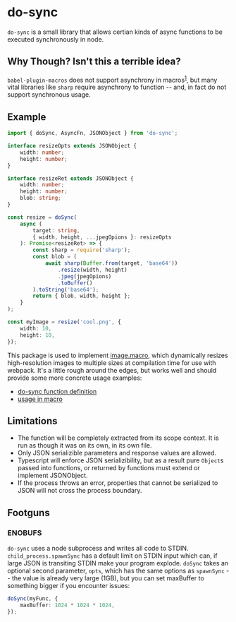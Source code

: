 # do-sync

`do-sync` is a small library that allows certian kinds of async functions to be executed synchronously in node.

## Why Though? Isn't this a terrible idea?

`babel-plugin-macros` does not support asynchrony in macros<sup>[1]</sup>, but many vital libraries like `sharp` require asynchrony to function -- and, in fact do not support synchronous usage.

## Example

```typescript
import { doSync, AsyncFn, JSONObject } from 'do-sync';

interface resizeOpts extends JSONObject {
	width: number;
	height: number;
}

interface resizeRet extends JSONObject {
	width: number;
	height: number;
	blob: string;
}

const resize = doSync(
	async (
		target: string,
		{ width, height, ...jpegOpions }: resizeOpts
	): Promise<resizeRet> => {
		const sharp = require('sharp');
		const blob = (
			await sharp(Buffer.from(target, 'base64'))
				.resize(width, height)
				.jpeg(jpegOpions)
				.toBuffer()
		).toString('base64');
		return { blob, width, height };
	}
);

const myImage = resize('cool.png', {
	width: 10,
	height: 10,
});
```

This package is used to implement [image.macro], which dynamically resizes high-resolution images to multiple sizes at compilation time for use with webpack. It's a little rough around the edges, but works well and should provide some more concrete usage examples:

-   [do-sync function definition](https://github.com/Zemnmez/image.macro/blob/master/src/resize.ts#L41)
-   [usage in macro](https://github.com/Zemnmez/image.macro/blob/ab403a25ca517da8cb749d11c9248479beaebd71/src/image.macro.ts#L84)

## Limitations

-   The function will be completely extracted from its scope context. It is run as though it was on its own, in its own file.
-   Only JSON serializible parameters and response values are allowed.
-   Typescript will enforce JSON serializibility, but as a result
    pure `Object`s passed into functions, or returned by functions must extend
    or implement JSONObject.
-   If the process throws an error, properties that cannot be serialized to JSON will not cross the process boundary.

[1]: https://github.com/kentcdodds/babel-plugin-macros/issues/62#issuecomment-387155622

## Footguns

### ENOBUFS

`do-sync` uses a node subprocess and writes all code to STDIN. `child_process.spawnSync` has a default limit on STDIN input which can, if large JSON is transiting STDIN make your program explode. `doSync` takes an optional second parameter, `opts`, which has the same options as `spawnSync` -- the value is already very large (1GB), but you can set maxBuffer to something bigger if you encounter issues:

```typescript
doSync(myFunc, {
	maxBuffer: 1024 * 1024 * 1024,
});
```

[image.macro]: https://github.com/Zemnmez/image.macro/blob/ab403a25ca517da8cb749d11c9248479beaebd71/src/resize.ts
[issue]: https://github.com/Zemnmez/do-sync/issues
